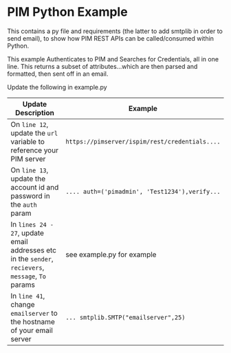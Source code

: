 # PIM Python Example
This contains a py file and requirements (the latter to add smtplib in order to send email), 
to show how PIM REST APIs can be called/consumed within Python.

This example Authenticates to PIM and Searches for Credentials, all in one line.
This returns a subset of attributes...which are then parsed and formatted, then sent off in an email.

Update the following in example.py

Update Description | Example
-------------------|-----------
On `line 12`, update the `url` variable to reference your PIM server | `https://pimserver/ispim/rest/credentials....`
On `line 13`, update the account id and password in the `auth` param | `.... auth=('pimadmin', 'Test1234'),verify...`
In `lines 24 - 27`, update email addresses etc in the `sender`, `recievers`, `message`, `To` params | see example.py for example
In `line 41`, change `emailserver` to the hostname of your email server | `... smtplib.SMTP("emailserver",25)`

